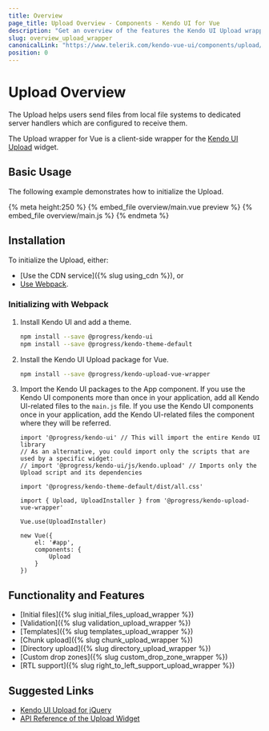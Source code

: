 ```yaml
---
title: Overview
page_title: Upload Overview - Components - Kendo UI for Vue
description: "Get an overview of the features the Kendo UI Upload wrapper for Vue delivers and use the component in Vue projects."
slug: overview_upload_wrapper
canonicalLink: "https://www.telerik.com/kendo-vue-ui/components/upload/"
position: 0
---
```


<div><WrapperBanner link="/kendo-vue-ui/components/upload"></WrapperBanner></div>    

# Upload Overview

The Upload helps users send files from local file systems to dedicated server handlers which are configured to receive them.

The Upload wrapper for Vue is a client-side wrapper for the [Kendo UI Upload](https://docs.telerik.com/kendo-ui/api/javascript/ui/upload) widget.

<div data-component="StartFreeTrialSection"></div>

## Basic Usage

The following example demonstrates how to initialize the Upload.

{% meta height:250 %}
{% embed_file overview/main.vue preview %}
{% embed_file overview/main.js %}
{% endmeta %}

## Installation

To initialize the Upload, either:

* [Use the CDN service]({% slug using_cdn %}), or
* [Use Webpack](#toc-initializing-with-webpack).

### Initializing with Webpack

1. Install Kendo UI and add a theme.

    ```sh
    npm install --save @progress/kendo-ui
    npm install --save @progress/kendo-theme-default
    ```

1. Install the Kendo UI Upload package for Vue.

    ```sh
    npm install --save @progress/kendo-upload-vue-wrapper
    ```

1. Import the Kendo UI packages to the App component. If you use the Kendo UI components more than once in your application, add all Kendo UI-related files to the `main.js` file. If you use the Kendo UI components once in your application, add the Kendo UI-related files the component where they will be referred.

    ```js-no-run
    import '@progress/kendo-ui' // This will import the entire Kendo UI library
    // As an alternative, you could import only the scripts that are used by a specific widget:
    // import '@progress/kendo-ui/js/kendo.upload' // Imports only the Upload script and its dependencies

    import '@progress/kendo-theme-default/dist/all.css'

    import { Upload, UploadInstaller } from '@progress/kendo-upload-vue-wrapper'

    Vue.use(UploadInstaller)

    new Vue({
        el: '#app',
        components: {
            Upload
        }
    })
    ```

## Functionality and Features

* [Initial files]({% slug initial_files_upload_wrapper %})
* [Validation]({% slug validation_upload_wrapper %})
* [Templates]({% slug templates_upload_wrapper %})
* [Chunk upload]({% slug chunk_upload_wrapper %})
* [Directory upload]({% slug directory_upload_wrapper %})
* [Custom drop zones]({% slug custom_drop_zone_wrapper %})
* [RTL support]({% slug right_to_left_support_upload_wrapper %})

## Suggested Links

* [Kendo UI Upload for jQuery](https://docs.telerik.com/kendo-ui/controls/editors/upload/overview)
* [API Reference of the Upload Widget](https://docs.telerik.com/kendo-ui/api/javascript/ui/upload)
